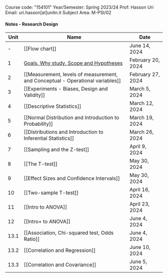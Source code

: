 
Course code: "154101"
Year/Semester: Spring 2023/24
Prof: Hasson Uri
Email: uri.hasson[at]unitn.it
Subject Area: M-PSI/02


#### Notes - Research Design

| Unit | Name | Date |
|---|---|---|
| - | [[Flow chart]] | June 14, 2024 |
| 1 | [Goals, Why study, Scope and Hypotheses](notes/unit_1.md) | February 20, 2024 |
| 2 | [[Measurement, levels of measurement, and Conceptual - Operational variables]] | February 27, 2024 |
| 3 | [[Experiments - Biases, Design and Validity]] | March 5, 2024 |
| 4 | [[Descriptive Statistics]] | March 12, 2024 |
| 5 | [[Normal Distribution and Introduction to Probability]] | March 19, 2024 |
| 6 | [[Distributions and Introduction to Inferential Statistics]] | March 26, 2024 |
| 7 | [[Sampling and the Z-test]] | April 9, 2024 |
| 8 | [[The T-test]] | May 30, 2024 |
| 9 | [[Effect Sizes and Confidence Intervals]] | May 30, 2024 |
| 10 | [[Two-sample T-test]] | April 16, 2024 |
| 11 | [[Intro to ANOVA]] | April 23, 2024 |
| 12 | [[Intro+ to ANOVA]] | June 4, 2024 |
| 13.1 | [[Association, Chi-squared test, Odds Ratio]] | June 4, 2024 |
| 13.2 | [[Correlation and Regression]] | June 10, 2024 |
| 13.3 | [[Correlation and Covariance]] | June 5, 2024 |
